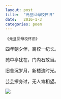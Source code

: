 ```yaml
---
layout: post
title:  "元旦回母校怀旧"
date:   2016-1-3
categories: poem
---
```

`《元旦回母校怀旧》`

四年朝夕伴，离校一纪长。

苑中亭犹在，门内石敢当。

旧舍沉岁月，新楼流时光。

芸芸擦身过，无人肯相望。

<!--more-->

![]({{site.url}}/Images/14.png)
